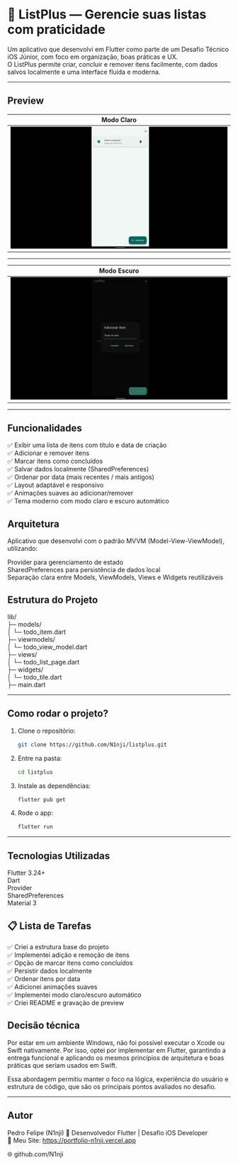 # 📝 ListPlus — Gerencie suas listas com praticidade

Um aplicativo que desenvolvi em Flutter como parte de um Desafio Técnico iOS Júnior, com foco em organização, boas práticas e UX.  
O ListPlus permite criar, concluir e remover itens facilmente, com dados salvos localmente e uma interface fluida e moderna.  

____

## Preview

| Modo Claro                                
| ---------------------------------         
| ![Light](/assets/listplus_light.gif)  

____

| Modo Escuro
| ---------------------------------
| ![Dark](/assets/listplus_dark.gif)  
____

##  Funcionalidades

✅ Exibir uma lista de itens com título e data de criação  
✅ Adicionar e remover itens  
✅ Marcar itens como concluídos  
✅ Salvar dados localmente (SharedPreferences)  
✅ Ordenar por data (mais recentes / mais antigos)  
✅ Layout adaptável e responsivo  
✅ Animações suaves ao adicionar/remover  
✅ Tema moderno com modo claro e escuro automático  

## Arquitetura  

Aplicativo que desenvolvi com o padrão MVVM (Model-View-ViewModel), utilizando:  

Provider para gerenciamento de estado  
SharedPreferences para persistência de dados local  
Separação clara entre Models, ViewModels, Views e Widgets reutilizáveis  

## Estrutura do Projeto

lib/  
 ├─ models/  
 │   └─ todo_item.dart  
 ├─ viewmodels/  
 │   └─ todo_view_model.dart  
 ├─ views/  
 │   └─ todo_list_page.dart  
 ├─ widgets/  
 │   └─ todo_tile.dart  
 ├─ main.dart  

____

##  Como rodar o projeto?

1. Clone o repositório:
   ```bash
   git clone https://github.com/N1nji/listplus.git

2. Entre na pasta:
    ```bash
    cd listplus

3. Instale as dependências:
    ```bash
    flutter pub get

4. Rode o app:
    ```bash
    flutter run
____

##  Tecnologias Utilizadas

Flutter 3.24+  
Dart  
Provider  
SharedPreferences  
Material 3  

## 📋 Lista de Tarefas

✅ Criei a estrutura base do projeto  
✅ Implementei adição e remoção de itens  
✅ Opção de marcar itens como concluídos  
✅ Persistir dados localmente  
✅ Ordenar itens por data  
✅ Adicionei animações suaves  
✅ Implementei modo claro/escuro automático  
✅ Criei README e gravação de preview  


## Decisão técnica

Por estar em um ambiente Windows, não foi possível executar o Xcode ou Swift nativamente.
Por isso, optei por implementar em Flutter, garantindo a entrega funcional e aplicando os mesmos princípios de arquitetura e boas práticas que seriam usados em Swift.

Essa abordagem permitiu manter o foco na lógica, experiência do usuário e estrutura de código, que são os principais pontos avaliados no desafio.

____

## Autor

Pedro Felipe (N1nji)
💼 Desenvolvedor Flutter | Desafio iOS Developer  
📧 Meu Site: https://portfolio-n1nji.vercel.app  

🌐 github.com/N1nji